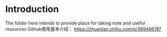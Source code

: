 # Introduction
The folder here intends to provide place for taking note and useful resources
Github使用基本介绍： https://zhuanlan.zhihu.com/p/369486197
